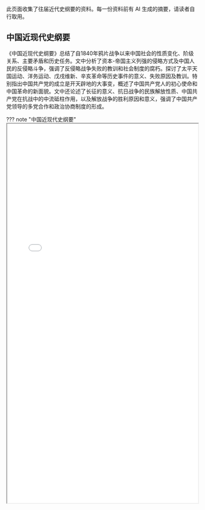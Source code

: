 此页面收集了往届近代史纲要的资料。每一份资料前有 AI 生成的摘要，请读者自行取用。

## 中国近现代史纲要

《中国近现代史纲要》总结了自1840年鸦片战争以来中国社会的性质变化、阶级关系、主要矛盾和历史任务。文中分析了资本-帝国主义列强的侵略方式及中国人民的反侵略斗争，强调了反侵略战争失败的教训和社会制度的腐朽。探讨了太平天国运动、洋务运动、戊戌维新、辛亥革命等历史事件的意义、失败原因及教训。特别指出中国共产党的成立是开天辟地的大事变，概述了中国共产党人的初心使命和中国革命的新面貌。文中还论述了长征的意义、抗日战争的民族解放性质、中国共产党在抗战中的中流砥柱作用，以及解放战争的胜利原因和意义，强调了中国共产党领导的多党合作和政治协商制度的形成。

??? note "中国近现代史纲要"
    <iframe loading="lazy" src="/course/history/docs/中国近现代史纲要.pdf" type="application/pdf" width=100% height=1000px></iframe>

